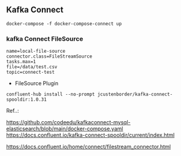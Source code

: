 
## Kafka Connect

```shell
docker-compose -f docker-compose-connect up
```

### kafka Connect FileSource

````properties
name=local-file-source
connector.class=FileStreamSource
tasks.max=1
file=/data/test.csv
topic=connect-test
````

- FileSource Plugin

```shell
confluent-hub install --no-prompt jcustenborder/kafka-connect-spooldir:1.0.31
```

Ref..:

https://github.com/codeedu/kafkaconnect-mysql-elasticsearch/blob/main/docker-compose.yaml  
https://docs.confluent.io/kafka-connect-spooldir/current/index.html   

https://docs.confluent.io/home/connect/filestream_connector.html

